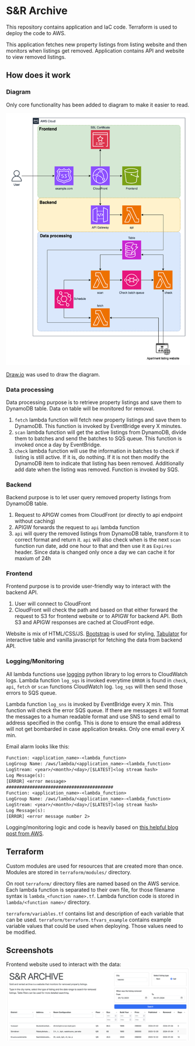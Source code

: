 # S&R Archive

This repository contains application and IaC code. Terraform is used to deploy the code to AWS.

This application fetches new property listings from listing website and then monitors when listings get removed. Application contains API and website to view removed listings. 

## How does it work

### Diagram

Only core functionality has been added to diagram to make it easier to read.

![Diagram](diagram.png)

[Draw.io](https://app.diagrams.net/) was used to draw the diagram.

### Data processing

Data processing purpose is to retrieve property listings and save them to DynamoDB table. Data on table will be monitored for removal.

1. `fetch` lambda function will fetch new property listings and save them to DynamoDB. This function is invoked by EventBridge every X minutes.
2. `scan` lambda function will get the active listings from DynamoDB, divide them to batches and send the batches to SQS queue. This function is invoked once a day by EventBridge.
3. `check` lambda function will use the information in batches to check if listing is still active. If it is, do nothing. If it is not then modify the DynamoDB item to indicate that listing has been removed. Additionally add date when the listing was removed. Function is invoked by SQS.

### Backend

Backend purpose is to let user query removed property listings from DynamoDB table. 

1. Request to APIGW comes from CloudFront (or directly to api endpoint without caching)
2. APIGW forwards the request to `api` lambda function
3. `api` will query the removed listings from DynamoDB table, transform it to correct format and return it. `api` will also check when is the next `scan` function run date, add one hour to that and then use it as `Expires` header. Since data is changed only once a day we can cache it for maxium of 24h

### Frontend

Frontend purpose is to provide user-friendly way to interact with the backend API.

1. User will connect to CloudFront
2. CloudFront will check the path and based on that either forward the request to S3 for frontend website or to APIGW for backend API. Both S3 and APIGW responses are cached at CloudFront edge. 

Website is mix of HTML/CSS/JS. [Bootstrap](https://getbootstrap.com/) is used for styling, [Tabulator](https://tabulator.info/) for interactive table and vanilla javascript for fetching the data from backend API.

### Logging/Monitoring

All lambda functions use [logging](https://docs.python.org/3/library/logging.html) python library to log errors to CloudWatch logs. Lambda function `log_sqs` is invoked everytime `ERROR` is found in `check`, `api`, `fetch` or `scan` functions CloudWatch log. `log_sqs` will then send those errors to SQS queue. 

Lambda function `log_sns` is invoked by EventBridge every X min. This function will check the error SQS queue. If there are messages it will format the messages to a human readable format and use SNS to send email to address specified in the config. This is done to ensure the email address will not get bombarded in case application breaks. Only one email every X min.

Email alarm looks like this:

```
Function: <application_name>-<lambda_function>
LogGroup Name: /aws/lambda/<application_name>-<lambda_function>
LogStream: <year>/<month>/<day>/[$LATEST]<log stream hash>
Log Message(s):
[ERROR] <error message>
#########################################
Function: <application_name>-<lambda_function>
LogGroup Name: /aws/lambda/<application_name>-<lambda_function>
LogStream: <year>/<month>/<day>/[$LATEST]<log stream hash>
Log Message(s):
[ERROR] <error message number 2>
```

Logging/monitoring logic and code is heavily based on [this helpful blog post from AWS](https://aws.amazon.com/blogs/mt/get-notified-specific-lambda-function-error-patterns-using-cloudwatch/).

## Terraform

Custom modules are used for resources that are created more than once. Modules are stored in `terraform/modules/` directory.

On root `terraform/` directory files are named based on the AWS service. Each lambda function is separated to their own file, for those filename syntax is `lambda_<function name>.tf`. Lambda function code is stored in `lambda/<function name>/` directory.

`terraform/variables.tf` contains list and description of each variable that can be used. `terraform/terraform.tfvars_example` contains example variable values that could be used when deploying. Those values need to be modified.

## Screenshots

Frontend website used to interact with the data:
![Screenshot of the website](screenshot.png)
